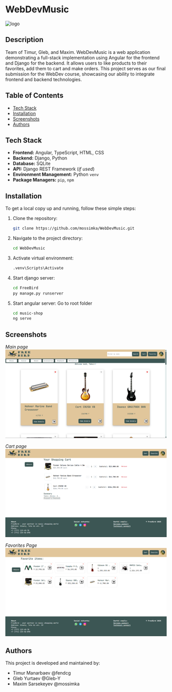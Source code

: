 # WebDevMusic
![logo](https://github.com/user-attachments/assets/9b62a718-bd95-426d-ab38-84384c86e851)

## Description
Team of Timur, Gleb, and Maxim. WebDevMusic is a web application demonstrating a full-stack implementation using Angular for the frontend and Django for the backend. It allows users to like products to their favorites, add them  to cart and make orders. This project serves as our final submission for the WebDev course, showcasing our ability to integrate frontend and backend technologies.

## Table of Contents
- [Tech Stack](#tech_stack)
- [Installation](#installation)
- [Screenshots](#screenshots)
- [Authors](#authors)

## Tech Stack

* **Frontend:** Angular, TypeScript, HTML, CSS
* **Backend:** Django, Python
* **Database:** SQLite
* **API:** Django REST Framework (*if used*)
* **Environment Management:** Python `venv`
* **Package Managers:** `pip`, `npm`

## Installation
To get a local copy up and running, follow these simple steps:

1. Clone the repository:
    ```sh
    git clone https://github.com/mossimka/WebDevMusic.git
    ```
2. Navigate to the project directory:
    ```sh
    cd WebDevMusic
    ```
3. Activate virtual environment:
   ```sh
   .venv\Scripts\Activate
    ```
5. Start django server:
   ```sh
   cd FreeBird
   py manage.py runserver
    ```
6. Start angular server:
   Go to root folder
   ```sh
   cd music-shop
   ng serve
   ```
## Screenshots

*Main page*
![Screenshot of Mainpage](docs/images/main-page.png)


*Cart page*
![Screenshot of Cart Page](docs/images/cart-page.png)


*Favorites Page*
![Screenshot ofFavorites page](docs/images/favorites.png)


## Authors

This project is developed and maintained by:

- Timur Manarbaev @fendcg
- Gleb Yurtaev @Gleb-Y
- Maxim Sarsekeyev @mossimka

